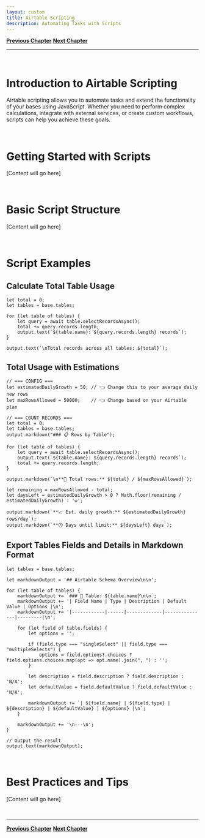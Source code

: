 ```yaml
---
layout: custom
title: Airtable Scripting
description: Automating Tasks with Scripts
---
```


<div class="nav-buttons">
  <a href="/pages/airtable-chapter-2" class="custom-button left"><strong>Previous Chapter</strong></a>
  <a href="/pages/airtable-chapter-3" class="custom-button right"><strong>Next Chapter</strong></a>
</div>

---

<br>

# Introduction to Airtable Scripting

Airtable scripting allows you to automate tasks and extend the functionality of your bases using JavaScript. Whether you need to perform complex calculations, integrate with external services, or create custom workflows, scripts can help you achieve these goals.

<br>

# Getting Started with Scripts

[Content will go here]

<br>

# Basic Script Structure

[Content will go here]

<br>

# Script Examples

## Calculate Total Table Usage

```
let total = 0;
let tables = base.tables;

for (let table of tables) {
    let query = await table.selectRecordsAsync();
    total += query.records.length;
    output.text(`${table.name}: ${query.records.length} records`);
}

output.text(`\nTotal records across all tables: ${total}`);
```

## Total Usage with Estimations

```
// === CONFIG ===
let estimatedDailyGrowth = 50; // 👈 Change this to your average daily new rows
let maxRowsAllowed = 50000;    // 👈 Change based on your Airtable plan

// === COUNT RECORDS ===
let total = 0;
let tables = base.tables;
output.markdown("### 📋 Rows by Table");

for (let table of tables) {
    let query = await table.selectRecordsAsync();
    output.text(`${table.name}: ${query.records.length} records`);
    total += query.records.length;
}

output.markdown(`\n**🧮 Total rows:** ${total} / ${maxRowsAllowed}`);

let remaining = maxRowsAllowed - total;
let daysLeft = estimatedDailyGrowth > 0 ? Math.floor(remaining / estimatedDailyGrowth) : '∞';

output.markdown(`**📈 Est. daily growth:** ${estimatedDailyGrowth} rows/day`);
output.markdown(`**🕒 Days until limit:** ${daysLeft} days`);
```

## Export Tables Fields and Details in Markdown Format

```
let tables = base.tables;

let markdownOutput = '## Airtable Schema Overview\n\n';

for (let table of tables) {
    markdownOutput += `### 📄 Table: ${table.name}\n\n`;
    markdownOutput += '| Field Name | Type | Description | Default Value | Options |\n';
    markdownOutput += '|------------|------|-------------|---------------|---------|\n';

    for (let field of table.fields) {
        let options = '';

        if (field.type === "singleSelect" || field.type === "multipleSelects") {
            options = field.options?.choices ? field.options.choices.map(opt => opt.name).join(", ") : '';
        }

        let description = field.description ? field.description : 'N/A';
        let defaultValue = field.defaultValue ? field.defaultValue : 'N/A';

        markdownOutput += `| ${field.name} | ${field.type} | ${description} | ${defaultValue} | ${options} |\n`;
    }

    markdownOutput += '\n---\n';
}

// Output the result
output.text(markdownOutput);
```

<br>

# Best Practices and Tips

[Content will go here]

<br>

---

<div class="nav-buttons">
  <a href="/pages/airtable-chapter-2" class="custom-button left"><strong>Previous Chapter</strong></a>
  <a href="/pages/airtable-chapter-3" class="custom-button right"><strong>Next Chapter</strong></a>
</div>